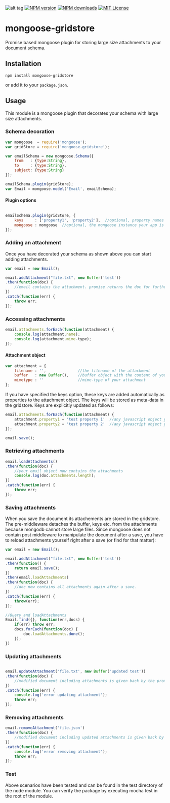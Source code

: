 ![alt tag](https://travis-ci.org/dlemon/mongoose-gridstore.svg?branch=master) [![NPM version][npm-version-image]][npm-url] [![NPM downloads][npm-downloads-image]][npm-url] [![MIT License][license-image]][license-url]

# mongoose-gridstore
Promise based mongoose plugin for storing large size attachments to your document schema.

## Installation

```shell
npm install mongoose-gridstore
```
or add it to your `package.json`.

## Usage
This module is a mongoose plugin that decorates your schema with large size attachments.

### Schema decoration
```javascript
var mongoose  = require('mongoose');
var gridStore = require('mongoose-gridstore');

var emailSchema = new mongoose.Schema({
    from   : {type:String},
    to     : {type:String},
	subject: {type:String}
});

emailSchema.plugin(gridStore);
var Email = mongoose.model('Email', emailSchema);
```

#### Plugin options
```javascript

emailSchema.plugin(gridStore, {    
	keys     : ['property1', 'property2'],  //optional, property names that you want to add to the attachment object.
    mongoose : mongoose  //optional, the mongoose instance your app is using. Defaults to latest mongoose version.
});
```

### Adding an attachment
Once you have decorated your schema as shown above you can start adding attachments.

```javascript
var email = new Email();

email.addAttachment("file.txt", new Buffer('test'))
.then(function(doc) {
    //email contains the attachment. promise returns the doc for further promise chaining.
})
.catch(function(err) {
    throw err;
});
```

### Accessing attachments

```javascript
email.attachments.forEach(function(attachment) {
	console.log(attachment.name);
	console.log(attachment.mime-type);
});
```

#### Attachment object

```javascript
var attachment = {
	filename : '',				//the filename of the attachment
	buffer   : new Buffer(),	//buffer object with the content of your attachment
	mimetype : ''				//mime-type of your attachment
};
```
If you have specified the keys option, these keys are added automatically as properties to the attachment object.
The keys will be stored as meta-data in the gridstore. Keys are explicitly updated as follows:

```javascript
email.attachments.forEach(function(attachment) {
	attachment.property1 = 'test property 1'  //any javascript object you like
    attachment.property2 = 'test property 2'  //any javascript object you like
});

email.save();
```

### Retrieving attachments

```javascript
email.loadAttachments()
.then(function(doc) {
    //your email object now contains the attachments
    console.log(doc.attachments.length); 
})
.catch(function(err) {
    throw err;
});
```

### Saving attachments
When you save the document its attachements are stored in the gridstore. The pre-middleware detaches the buffer, keys etc. from the attachments
because mongodb cannot store large files. Since mongoose does not contain post middleware to manipulate the document after a save, 
you have to reload attachments yourself right after a save (or find for that matter):

```javascript
var email = new Email();

email.addAttachment("file.txt", new Buffer('test'))
.then(function() {
    return email.save();
})
.then(email.loadAttachments)
.then(function(doc) {
    //doc now contains all attachments again after a save.
})
.catch(function(err) {
    throw(err);
});

//Query and loadAttachments
Email.find({}, function(err,docs) {
    if(err) throw err;
    docs.forEach(function(doc) {
        doc.loadAttachments.done();
    });
})
```

### Updating attachments
```javascript

email.updateAttachment('file.txt', new Buffer('updated test'))
.then(function(doc) {
	//modified document including attachments is given back by the promise for further chaining.
})
.catch(function(err) {
	console.log('error updating attachment');
	throw err;
});
```

### Removing attachments

```javascript
email.removeAttachment('file.json')
.then(function(doc) {
	//modified document including updated attachments is given back by the promise
})
.catch(function(err) {
	console.log('error removing attachment');
	throw err;
});
```

### Test
Above scenarios have been tested and can be found in the test directory of the node module. 
You can verify the package by executing mocha test in the root of the module.

[license-image]: https://img.shields.io/badge/license-MIT-blue.svg?style=flat
[license-url]: license.txt

[npm-url]: https://npmjs.org/package/mongoose-gridstore
[npm-version-image]: https://img.shields.io/npm/v/mongoose-gridstore.svg?style=flat
[npm-downloads-image]: https://img.shields.io/npm/dm/mongoose-gridstore.svg?style=flat

